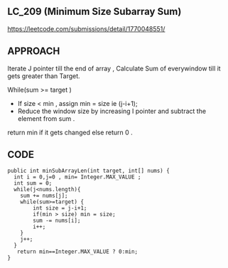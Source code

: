 ## LC_209 (Minimum Size Subarray Sum)
https://leetcode.com/submissions/detail/1770048551/
## APPROACH 
Iterate J pointer till the end of array , Calculate Sum of everywindow till it gets greater than Target.

While(sum >= target )
 - If size < min , assign min = size ie (j-i+1);
 - Reduce the window size by increasing I pointer and subtract the element from sum .
   
return min if it gets changed else return 0 .
## CODE
    public int minSubArrayLen(int target, int[] nums) {
      int i = 0,j=0 , min= Integer.MAX_VALUE ;
      int sum = 0;
      while(j<nums.length){
        sum += nums[j];
        while(sum>=target) {
            int size = j-i+1;
            if(min > size) min = size; 
            sum -= nums[i];
            i++; 
        }
        j++;
      }
       return min==Integer.MAX_VALUE ? 0:min;
    }
